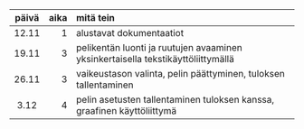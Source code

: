päivä | aika | mitä tein
:----:|-----:|:---------
12.11 | 1    | alustavat dokumentaatiot
19.11 | 3    | pelikentän luonti ja ruutujen avaaminen yksinkertaisella tekstikäyttöliittymällä
26.11 | 3    | vaikeustason valinta, pelin päättyminen, tuloksen tallentaminen
3.12  | 4    | pelin asetusten tallentaminen tuloksen kanssa, graafinen käyttöliittymä

